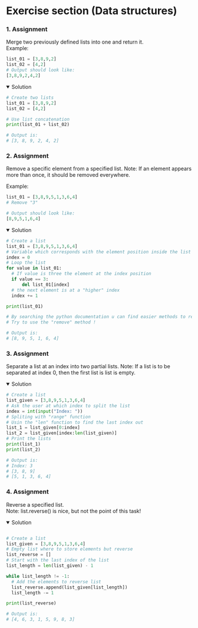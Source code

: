 # Exercise section (Data structures)

### 1. Assignment

Merge two previously defined lists into one and return it.<br>
Example:

```python
list_01 = [3,8,9,2]
list_02 = [4,2]
# Output should look like:
[3,8,9,2,4,2]

```

<details open>
<summary>Solution</summary>

  ```python
 # Create two lists
list_01 = [3,8,9,2]
list_02 = [4,2]

# Use list concatenation
print(list_01 + list_02)

# Output is:
# [3, 8, 9, 2, 4, 2]  
 ``` 
  
</details>


### 2. Assignment

Remove a specific element from a specified list.
Note: If an element appears more than once, it should be removed everywhere.

Example:

```python
list_01 = [3,8,9,5,1,3,6,4]
# Remove "3"

# Output should look like:
[8,9,5,1,6,4]

```

<details open>
<summary>Solution</summary>

  ```python
# Create a list
list_01 = [3,8,9,5,1,3,6,4]
# Variable which corresponds with the element position inside the list
index = 0
# Loop the list
for value in list_01:
    # If value is three the element at the index position
    if value == 3:
        del list_01[index]
    # the next element is at a "higher" index
    index += 1

print(list_01)

# By searching the python documentation u can find easier methods to remove an element
# Try to use the "remove" method !

# Output is:
# [8, 9, 5, 1, 6, 4]
 ``` 

### 3. Assignment
  
Separate a list at an index into two partial lists.
Note:  If a list is to be separated at index 0, then the first list is list is empty.
  
<details open>
<summary>Solution</summary>

  ```python
# Create a list
list_given = [3,8,9,5,1,3,6,4]
# Ask the user at which index to split the list
index = int(input("Index: "))
# Spliting with "range" function
# Usin the "len" function to find the last index out
list_1 = list_given[0:index]
list_2 = list_given[index:len(list_given)]
# Print the lists
print(list_1)
print(list_2)

# Output is:
# Index: 3
# [3, 8, 9]
# [5, 1, 3, 6, 4]
  
 ``` 

  ### 4. Assignment
  
Reverse a specified list.<br>
Note: list.reverse() is nice, but not the point of this task!
  
  
<details open>
<summary>Solution</summary>

  ```python

# Create a list
list_given = [3,8,9,5,1,3,6,4]
# Empty list where to store elements but reverse
list_reverse = []
# Start with the last index of the list
list_length = len(list_given) - 1

while list_length != -1:
    # Add the elements to reverse list
    list_reverse.append(list_given[list_length])
    list_length -= 1

print(list_reverse)
  
# Output is:
# [4, 6, 3, 1, 5, 9, 8, 3]
  
 ``` 
